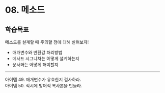 
# 08. 메소드

## 학습목표
메소드를 설계할 때 주의할 점에 대해 살펴보자!

- 매개변수와 반환값 처리방법
- 메서드 시그니처는 어떻게 설계하는지
- 문서화는 어떻게 해야할지
---

아이템 49. 매개변수가 유효한지 검사하라. <br>
아이템 50. 적시에 방어적 복사본을 만들라. <br>








